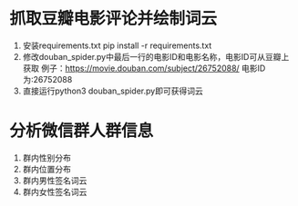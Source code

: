 # 抓取豆瓣电影评论并绘制词云

1. 安装requirements.txt pip install -r requirements.txt
2. 修改douban_spider.py中最后一行的电影ID和电影名称，电影ID可从豆瓣上获取
例子：https://movie.douban.com/subject/26752088/ 电影ID为:26752088
3. 直接运行python3 douban_spider.py即可获得词云

# 分析微信群人群信息
1. 群内性别分布
2. 群内位置分布
3. 群内男性签名词云
4. 群内女性签名词云